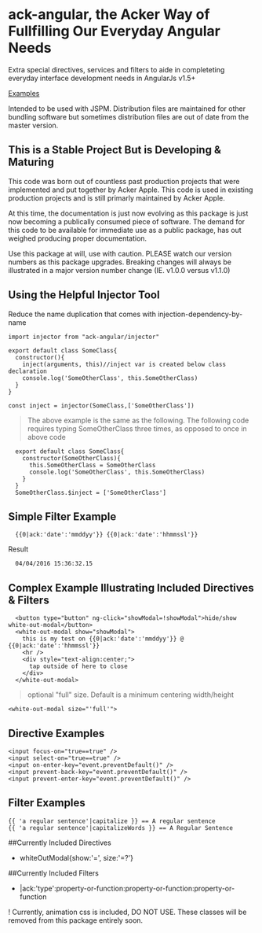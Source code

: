 # ack-angular, the Acker Way of Fullfilling Our Everyday Angular Needs
Extra special directives, services and filters to aide in completeting everyday interface development needs in AngularJs v1.5+

[Examples](http://ackerapple.github.io/ack-angular/)

Intended to be used with JSPM. Distribution files are maintained for other bundling software but sometimes distribution files are out of date from the master version.

## This is a Stable Project But is Developing & Maturing
This code was born out of countless past production projects that were implemented and put together by Acker Apple. This code is used in existing production projects and is still primarly maintained by Acker Apple.

At this time, the documentation is just now evolving as this package is just now becoming a publically consumed piece of software. The demand for this code to be available for immediate use as a public package, has out weighed producing proper documentation.

Use this package at will, use with caution. PLEASE watch our version numbers as this package upgrades. Breaking changes will always be illustrated in a major version number change (IE. v1.0.0 versus v1.1.0)

## Using the Helpful Injector Tool
Reduce the name duplication that comes with injection-dependency-by-name
```
import injector from "ack-angular/injector"

export default class SomeClass{
  constructor(){
    inject(arguments, this)//inject var is created below class declaration
    console.log('SomeOtherClass', this.SomeOtherClass)
  }
}

const inject = injector(SomeClass,['SomeOtherClass'])
```

> The above example is the same as the following. The following code requires typing SomeOtherClass three times, as opposed to once in above code
```
  export default class SomeClass{
    constructor(SomeOtherClass){
      this.SomeOtherClass = SomeOtherClass
      console.log('SomeOtherClass', this.SomeOtherClass)
    }
  }
  SomeOtherClass.$inject = ['SomeOtherClass']
```


## Simple Filter Example
```
  {{0|ack:'date':'mmddyy'}} {{0|ack:'date':'hhmmssl'}}
```
Result
```
  04/04/2016 15:36:32.15
```

## Complex Example Illustrating Included Directives & Filters
```
  <button type="button" ng-click="showModal=!showModal">hide/show white-out-modal</button>
  <white-out-modal show="showModal">
    this is my test on {{0|ack:'date':'mmddyy'}} @ {{0|ack:'date':'hhmmssl'}}
    <hr />
    <div style="text-align:center;">
      tap outside of here to close
    </div>
  </white-out-modal>
```

> optional "full" size. Default is a minimum centering width/height
```
<white-out-modal size="'full'">
```

## Directive Examples
```
<input focus-on="true==true" />
<input select-on="true==true" />
<input on-enter-key="event.preventDefault()" />
<input prevent-back-key="event.preventDefault()" />
<input prevent-enter-key="event.preventDefault()" />
```

## Filter Examples
```
{{ 'a regular sentence'|capitalize }} == A regular sentence
{{ 'a regular sentence'|capitalizeWords }} == A Regular Sentence
```


##Currently Included Directives
- whiteOutModal{show:'=', size:'=?'}

##Currently Included Filters
- |ack:'type':property-or-function:property-or-function:property-or-function

! Currently, animation css is included, DO NOT USE. These classes will be removed from this package entirely soon.